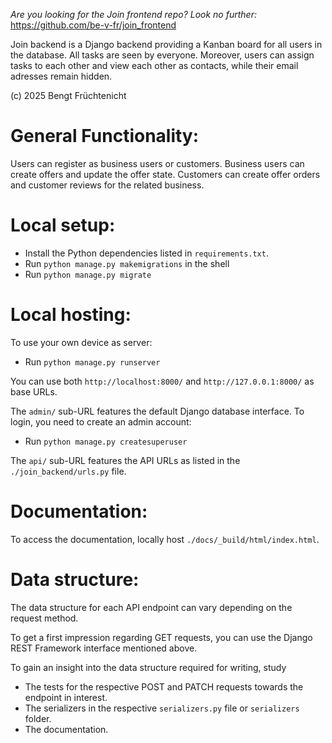 *Are you looking for the Join frontend repo? Look no further:* https://github.com/be-v-fr/join_frontend

Join backend is a Django backend providing a Kanban board for all users in the database. All tasks are
seen by everyone. Moreover, users can assign tasks to each other and view each other as contacts,
while their email adresses remain hidden.

(c) 2025 Bengt Früchtenicht

General Functionality:
======================

Users can register as business users or customers.
Business users can create offers and update the offer state.
Customers can create offer orders and customer reviews for the related business.

Local setup:
============

- Install the Python dependencies listed in `requirements.txt`.
- Run `python manage.py makemigrations` in the shell
- Run `python manage.py migrate`

Local hosting:
==============

To use your own device as server:
- Run `python manage.py runserver`

You can use both `http://localhost:8000/` and `http://127.0.0.1:8000/` as base URLs.

The `admin/` sub-URL features the default Django database interface. To login, you need
to create an admin account:
- Run `python manage.py createsuperuser`

The `api/` sub-URL features the API URLs as listed in the `./join_backend/urls.py` file.

Documentation:
==============

To access the documentation, locally host `./docs/_build/html/index.html`.

Data structure:
===============

The data structure for each API endpoint can vary depending on the request method.

To get a first impression regarding GET requests, you can use the Django REST Framework interface
mentioned above.

To gain an insight into the data structure required for writing, study
- The tests for the respective POST and PATCH requests towards the endpoint in interest.
- The serializers in the respective `serializers.py` file or `serializers` folder.
- The documentation.
